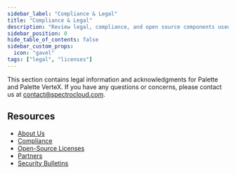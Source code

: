 ```yaml
---
sidebar_label: "Compliance & Legal"
title: "Compliance & Legal"
description: "Review legal, compliance, and open source components used in Palette."
sidebar_position: 0
hide_table_of_contents: false
sidebar_custom_props:
  icon: "gavel"
tags: ["legal", "licenses"]
---
```


This section contains legal information and acknowledgments for Palette and Palette VerteX. If you have any questions or
concerns, please contact us at [contact@spectrocloud.com](mailto:contact@spectrocloud.com).

## Resources

- [About Us](https://www.spectrocloud.com/company)
- [Compliance](compliance.md)
- [Open-Source Licenses](oss-licenses.md)
- [Partners](https://www.spectrocloud.com/partners)
- [Security Bulletins](../security/security-bulletins/security-bulletins.md)
